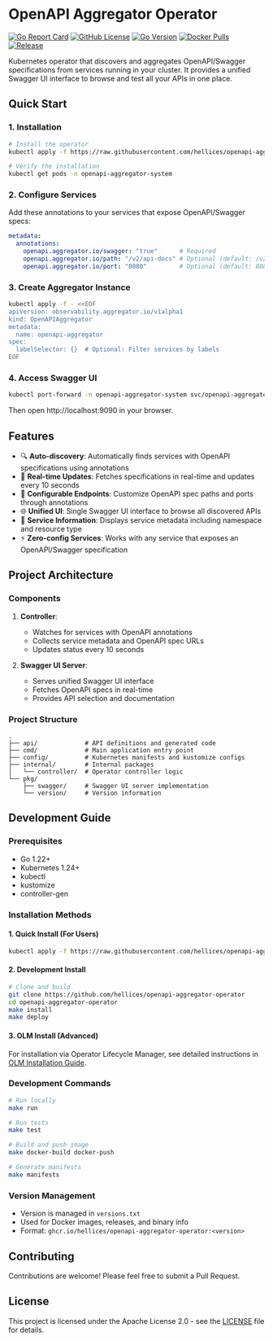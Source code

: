 # OpenAPI Aggregator Operator

[![Go Report Card](https://goreportcard.com/badge/github.com/hellices/openapi-aggregator-operator)](https://goreportcard.com/report/github.com/hellices/openapi-aggregator-operator)
[![GitHub License](https://img.shields.io/badge/license-Apache%202.0-blue.svg)](LICENSE)
[![Go Version](https://img.shields.io/github/go-mod/go-version/hellices/openapi-aggregator-operator)](go.mod)
[![Docker Pulls](https://img.shields.io/docker/pulls/hellices/openapi-aggregator-operator)](https://hub.docker.com/r/hellices/openapi-aggregator-operator)
[![Release](https://img.shields.io/github/v/release/hellices/openapi-aggregator-operator)](https://github.com/hellices/openapi-aggregator-operator/releases)

Kubernetes operator that discovers and aggregates OpenAPI/Swagger specifications from services running in your cluster. It provides a unified Swagger UI interface to browse and test all your APIs in one place.

## Quick Start

### 1. Installation

```bash
# Install the operator
kubectl apply -f https://raw.githubusercontent.com/hellices/openapi-aggregator-operator/main/install.yaml

# Verify the installation
kubectl get pods -n openapi-aggregator-system
```

### 2. Configure Services

Add these annotations to your services that expose OpenAPI/Swagger specs:

```yaml
metadata:
  annotations:
    openapi.aggregator.io/swagger: "true"      # Required
    openapi.aggregator.io/path: "/v2/api-docs" # Optional (default: /v2/api-docs)
    openapi.aggregator.io/port: "8080"         # Optional (default: 8080)
```

### 3. Create Aggregator Instance

```bash
kubectl apply -f - <<EOF
apiVersion: observability.aggregator.io/v1alpha1
kind: OpenAPIAggregator
metadata:
  name: openapi-aggregator
spec:
  labelSelector: {}  # Optional: Filter services by labels
EOF
```

### 4. Access Swagger UI

```bash
kubectl port-forward -n openapi-aggregator-system svc/openapi-aggregator-openapi-aggregator-swagger-ui 9090:9090
```

Then open http://localhost:9090 in your browser.

## Features

- 🔍 **Auto-discovery**: Automatically finds services with OpenAPI specifications using annotations
- 🔄 **Real-time Updates**: Fetches specifications in real-time and updates every 10 seconds
- 🎯 **Configurable Endpoints**: Customize OpenAPI spec paths and ports through annotations
- 🌐 **Unified UI**: Single Swagger UI interface to browse all discovered APIs
- 📝 **Service Information**: Displays service metadata including namespace and resource type
- ⚡ **Zero-config Services**: Works with any service that exposes an OpenAPI/Swagger specification

## Project Architecture

### Components

1. **Controller**: 
   - Watches for services with OpenAPI annotations
   - Collects service metadata and OpenAPI spec URLs
   - Updates status every 10 seconds

2. **Swagger UI Server**: 
   - Serves unified Swagger UI interface
   - Fetches OpenAPI specs in real-time
   - Provides API selection and documentation

### Project Structure

```
.
├── api/             # API definitions and generated code
├── cmd/             # Main application entry point
├── config/          # Kubernetes manifests and kustomize configs
├── internal/        # Internal packages
│   └── controller/  # Operator controller logic
└── pkg/            
    ├── swagger/     # Swagger UI server implementation
    └── version/     # Version information
```

## Development Guide

### Prerequisites

- Go 1.22+
- Kubernetes 1.24+
- kubectl
- kustomize
- controller-gen

### Installation Methods

#### 1. Quick Install (For Users)

```bash
kubectl apply -f https://raw.githubusercontent.com/hellices/openapi-aggregator-operator/main/install.yaml
```

#### 2. Development Install

```bash
# Clone and build
git clone https://github.com/hellices/openapi-aggregator-operator
cd openapi-aggregator-operator
make install
make deploy
```

#### 3. OLM Install (Advanced)

For installation via Operator Lifecycle Manager, see detailed instructions in [OLM Installation Guide](docs/olm-install.md).

### Development Commands

```bash
# Run locally
make run

# Run tests
make test

# Build and push image
make docker-build docker-push

# Generate manifests
make manifests
```

### Version Management

- Version is managed in `versions.txt`
- Used for Docker images, releases, and binary info
- Format: `ghcr.io/hellices/openapi-aggregator-operator:<version>`

## Contributing

Contributions are welcome! Please feel free to submit a Pull Request.

## License

This project is licensed under the Apache License 2.0 - see the [LICENSE](LICENSE) file for details.
